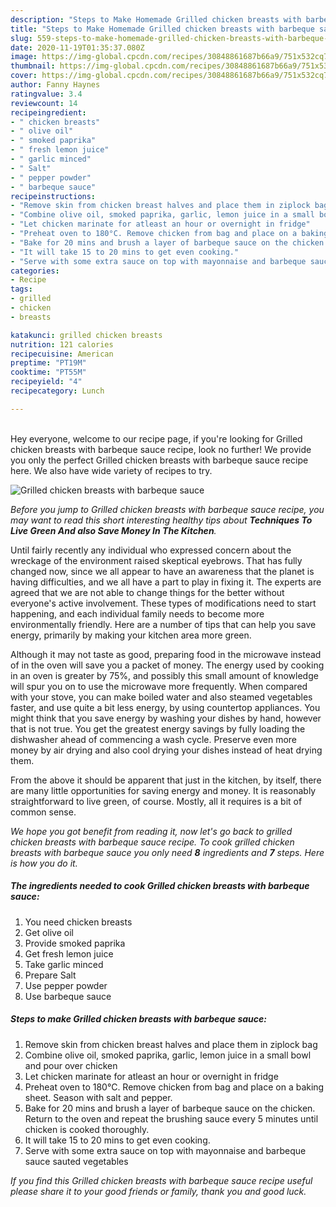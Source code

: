 ```yaml
---
description: "Steps to Make Homemade Grilled chicken breasts with barbeque sauce"
title: "Steps to Make Homemade Grilled chicken breasts with barbeque sauce"
slug: 559-steps-to-make-homemade-grilled-chicken-breasts-with-barbeque-sauce
date: 2020-11-19T01:35:37.080Z
image: https://img-global.cpcdn.com/recipes/30848861687b66a9/751x532cq70/grilled-chicken-breasts-with-barbeque-sauce-recipe-main-photo.jpg
thumbnail: https://img-global.cpcdn.com/recipes/30848861687b66a9/751x532cq70/grilled-chicken-breasts-with-barbeque-sauce-recipe-main-photo.jpg
cover: https://img-global.cpcdn.com/recipes/30848861687b66a9/751x532cq70/grilled-chicken-breasts-with-barbeque-sauce-recipe-main-photo.jpg
author: Fanny Haynes
ratingvalue: 3.4
reviewcount: 14
recipeingredient:
- " chicken breasts"
- " olive oil"
- " smoked paprika"
- " fresh lemon juice"
- " garlic minced"
- " Salt"
- " pepper powder"
- " barbeque sauce"
recipeinstructions:
- "Remove skin from chicken breast halves and place them in ziplock bag"
- "Combine olive oil, smoked paprika, garlic, lemon juice in a small bowl and pour over chicken"
- "Let chicken marinate for atleast an hour or overnight in fridge"
- "Preheat oven to 180°C. Remove chicken from bag and place on a baking sheet. Season with salt and pepper."
- "Bake for 20 mins and brush a layer of barbeque sauce on the chicken. Return to the oven and repeat the brushing sauce every 5 minutes until chicken is cooked thoroughly."
- "It will take 15 to 20 mins to get even cooking."
- "Serve with some extra sauce on top with mayonnaise and barbeque sauce sauted vegetables"
categories:
- Recipe
tags:
- grilled
- chicken
- breasts

katakunci: grilled chicken breasts 
nutrition: 121 calories
recipecuisine: American
preptime: "PT19M"
cooktime: "PT55M"
recipeyield: "4"
recipecategory: Lunch

---
```

<br>
Hey everyone, welcome to our recipe page, if you're looking for Grilled chicken breasts with barbeque sauce recipe, look no further! We provide you only the perfect Grilled chicken breasts with barbeque sauce recipe here. We also have wide variety of recipes to try.
<br>


![Grilled chicken breasts with barbeque sauce](https://img-global.cpcdn.com/recipes/30848861687b66a9/751x532cq70/grilled-chicken-breasts-with-barbeque-sauce-recipe-main-photo.jpg)

<i>Before you jump to Grilled chicken breasts with barbeque sauce recipe, you may want to read this short interesting healthy tips about 
<strong>Techniques To Live Green And also Save Money In The Kitchen</strong>.</i>
</br>

Until fairly recently any individual who expressed concern about the wreckage of the environment raised skeptical eyebrows. That has fully changed now, since we all appear to have an awareness that the planet is having difficulties, and we all have a part to play in fixing it. The experts are agreed that we are not able to change things for the better without everyone's active involvement. These types of modifications need to start happening, and each individual family needs to become more environmentally friendly. Here are a number of tips that can help you save energy, primarily by making your kitchen area more green.

Although it may not taste as good, preparing food in the microwave instead of in the oven will save you a packet of money. The energy used by cooking in an oven is greater by 75%, and possibly this small amount of knowledge will spur you on to use the microwave more frequently. When compared with your stove, you can make boiled water and also steamed vegetables faster, and use quite a bit less energy, by using countertop appliances. You might think that you save energy by washing your dishes by hand, however that is not true. You get the greatest energy savings by fully loading the dishwasher ahead of commencing a wash cycle. Preserve even more money by air drying and also cool drying your dishes instead of heat drying them.

From the above it should be apparent that just in the kitchen, by itself, there are many little opportunities for saving energy and money. It is reasonably straightforward to live green, of course. Mostly, all it requires is a bit of common sense.


<i>We hope you got benefit from reading it, now let's go back to grilled chicken breasts with barbeque sauce recipe. To cook grilled chicken breasts with barbeque sauce you only need <strong>8</strong> ingredients and <strong>7</strong> steps. Here is how you do it.
</i>

##### The ingredients needed to cook Grilled chicken breasts with barbeque sauce:

1. You need  chicken breasts
1. Get  olive oil
1. Provide  smoked paprika
1. Get  fresh lemon juice
1. Take  garlic minced
1. Prepare  Salt
1. Use  pepper powder
1. Use  barbeque sauce


##### Steps to make Grilled chicken breasts with barbeque sauce:

1. Remove skin from chicken breast halves and place them in ziplock bag
1. Combine olive oil, smoked paprika, garlic, lemon juice in a small bowl and pour over chicken
1. Let chicken marinate for atleast an hour or overnight in fridge
1. Preheat oven to 180°C. Remove chicken from bag and place on a baking sheet. Season with salt and pepper.
1. Bake for 20 mins and brush a layer of barbeque sauce on the chicken. Return to the oven and repeat the brushing sauce every 5 minutes until chicken is cooked thoroughly.
1. It will take 15 to 20 mins to get even cooking.
1. Serve with some extra sauce on top with mayonnaise and barbeque sauce sauted vegetables


<i>If you find this Grilled chicken breasts with barbeque sauce recipe useful please share it to your good friends or family, thank you and good luck.</i>
